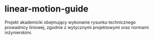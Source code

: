 # linear-motion-guide
Projekt akademicki obejmujący wykonanie rysunku technicznego prowadnicy liniowej, zgodnie z wytycznymi projektowymi oraz normami inżynierskimi.  
